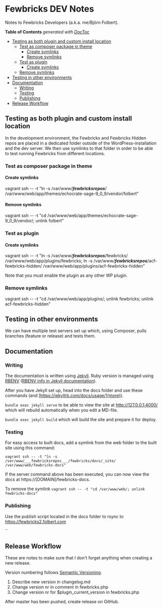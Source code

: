 # Fewbricks DEV Notes
Notes to Fewbricks Developers (a.k.a. me/Björn Folbert).

<!-- START doctoc generated TOC please keep comment here to allow auto update -->
<!-- DON'T EDIT THIS SECTION, INSTEAD RE-RUN doctoc TO UPDATE -->
**Table of Contents**  *generated with [DocToc](https://github.com/thlorenz/doctoc)*

- [Testing as both plugin and custom install location](#testing-as-both-plugin-and-custom-install-location)
  - [Test as composer package in theme](#test-as-composer-package-in-theme)
    - [Create symlinks](#create-symlinks)
    - [Remove symlinks](#remove-symlinks)
  - [Test as plugin](#test-as-plugin)
    - [Create symlinks](#create-symlinks-1)
  - [Remove symlinks](#remove-symlinks-1)
- [Testing in other environments](#testing-in-other-environments)
- [Documentation](#documentation)
  - [Writing](#writing)
  - [Testing](#testing)
  - [Publishing](#publishing)
- [Release Workflow](#release-workflow)

<!-- END doctoc generated TOC please keep comment here to allow auto update -->

## Testing as both plugin and custom install location
In the development environment, the Fewbricks and Fewbricks Hidden repos are placed in a dedicated folder outside of the WordPress-installation and the dev server. We then use symlinks to that folder in order to be able to test running Fewbricks from different locations.

### Test as composer package in theme

#### Create symlinks
vagrant ssh -- -t "ln -s /var/www/___fewbricksrepos___/ /var/www/web/app/themes/echocrate-sage-9_0_9/vendor/folbert"

#### Remove symlinks
vagrant ssh -- -t "cd /var/www/web/app/themes/echocrate-sage-9_0_9/vendor/; unlink folbert"

### Test as plugin

#### Create symlinks
vagrant ssh -- -t "ln -s /var/www/___fewbricksrepos___/fewbricks/ /var/www/web/app/plugins/fewbricks; ln -s /var/www/___fewbricksrepos___/acf-fewbricks-hidden/ /var/www/web/app/plugins/acf-fewbricks-hidden"

Note that you must enable the plugin as any other WP plugin.

### Remove symlinks
vagrant ssh -- -t "cd /var/www/web/app/plugins/; unlink fewbricks; unlink acf-fewbricks-hidden"

## Testing in other environments
We can have multiple test servers set up which, using Composer, pulls branches (feature or release) and tests them.

## Documentation

### Writing
The documentation is written using [Jekyll](https://jekyllrb.com/).
Ruby version is managed using [RBENV](https://github.com/rbenv/rbenv) ([RBENV info in Jekyll documentation](https://jekyllrb.com/docs/installation/macos/#rbenv)).

After you have Jekyll set up, head into the docs folder and use these commands (and [https://jekyllrb.com/docs/usage/](more)).

`bundle exec jekyll serve` to be able to view the site at http://127.0.0.1:4000/ which will rebuild automatically when you edit a MD-file.

`bundle exec jekyll build` which will build the site and prepare it for deploy.

### Testing
For easy access to built docs, add a symlink from the web folder to the built site using this command:

`vagrant ssh -- -t "ln -s /var/www/___fewbricksrepos___/fewbricks/docs/_site/ /var/www/web/fewbricks-docs"`

If the server command above has been executed, you can now view the docs at https://[DOMAIN]/fewbricks-docs.

To remove the symlink
`vagrant ssh -- -t "cd /var/www/web/; unlink fewbricks-docs"`

### Publishing
Use the publish script located in the docs folder to rsync to https://fewbricks2.folbert.com

``

## Release Workflow
These are notes to make sure that I don't forget anything when creating a new release.

Version numbering follows [Semantic Versioning](http://semver.org/).

1. Describe new version in changelog.md
2. Change version nr in comment in fewbricks.php
3. Change version nr for $plugin_current_version in fewbricks.php

After master has been pushed, create release on GitHub.

